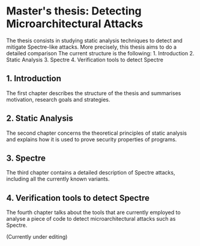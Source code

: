 # Master's thesis: Detecting Microarchitectural Attacks
The thesis consists in studying static analysis techniques to detect and mitigate Spectre-like attacks. More precisely, this thesis aims to do a detailed comparison
The current structure is the following:
	1. Introduction
	2. Static Analysis
	3. Spectre
	4. Verification tools to detect Spectre


## 1. Introduction
The first chapter describes the structure of the thesis and summarises motivation, research goals and strategies.

## 2. Static Analysis
The second chapter concerns the theoretical principles of static analysis and explains how it is used to prove security properties of programs.

## 3. Spectre
The third chapter contains a detailed description of Spectre attacks, including all the currently known variants.

## 4. Verification tools to detect Spectre
The fourth chapter talks about the tools that are currently employed to analyse a piece of code to detect microarchitectural attacks such as Spectre.

(Currently under editing)
